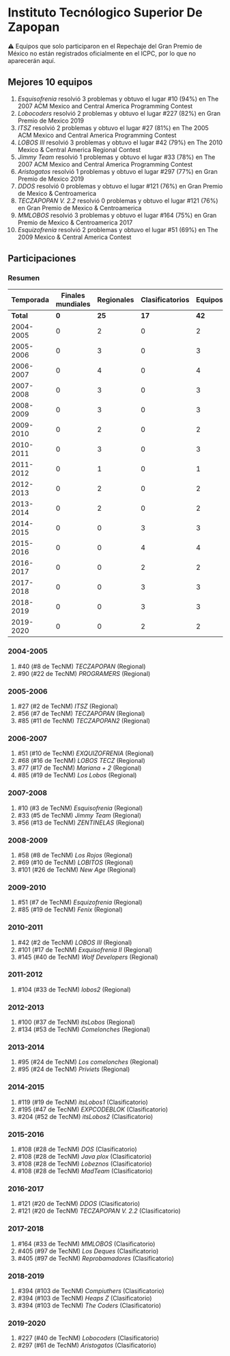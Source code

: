 # Instituto Tecnólogico Superior De Zapopan

:warning: Equipos que solo participaron en el Repechaje del Gran Premio de México no están registrados oficialmente en el ICPC, por lo que no aparecerán aquí.

## Mejores 10 equipos

1. _Esquisofrenia_ resolvió 3 problemas y obtuvo el lugar #10 (94%) en The 2007 ACM Mexico and Central America Programming Contest
1. _Lobocoders_ resolvió 2 problemas y obtuvo el lugar #227 (82%) en Gran Premio de Mexico 2019
1. _ITSZ_ resolvió 2 problemas y obtuvo el lugar #27 (81%) en The 2005 ACM Mexico and Central America Programming Contest
1. _LOBOS III_ resolvió 3 problemas y obtuvo el lugar #42 (79%) en The 2010 Mexico & Central America Regional Contest
1. _Jimmy Team_ resolvió 1 problemas y obtuvo el lugar #33 (78%) en The 2007 ACM Mexico and Central America Programming Contest
1. _Aristogatos_ resolvió 1 problemas y obtuvo el lugar #297 (77%) en Gran Premio de Mexico 2019
1. _DDOS_ resolvió 0 problemas y obtuvo el lugar #121 (76%) en Gran Premio de Mexico & Centroamerica
1. _TECZAPOPAN V. 2.2_ resolvió 0 problemas y obtuvo el lugar #121 (76%) en Gran Premio de Mexico & Centroamerica
1. _MMLOBOS_ resolvió 3 problemas y obtuvo el lugar #164 (75%) en Gran Premio de Mexico & Centroamerica 2017
1. _Esquizofrenia_ resolvió 2 problemas y obtuvo el lugar #51 (69%) en The 2009 Mexico & Central America Contest

## Participaciones

### Resumen

| Temporada | Finales mundiales | Regionales | Clasificatorios | Equipos |
| --- | --- | --- | --- | --- |
| **Total** | **0** | **25** | **17** | **42** |
| 2004-2005 | 0 | 2 | 0 | 2 |
| 2005-2006 | 0 | 3 | 0 | 3 |
| 2006-2007 | 0 | 4 | 0 | 4 |
| 2007-2008 | 0 | 3 | 0 | 3 |
| 2008-2009 | 0 | 3 | 0 | 3 |
| 2009-2010 | 0 | 2 | 0 | 2 |
| 2010-2011 | 0 | 3 | 0 | 3 |
| 2011-2012 | 0 | 1 | 0 | 1 |
| 2012-2013 | 0 | 2 | 0 | 2 |
| 2013-2014 | 0 | 2 | 0 | 2 |
| 2014-2015 | 0 | 0 | 3 | 3 |
| 2015-2016 | 0 | 0 | 4 | 4 |
| 2016-2017 | 0 | 0 | 2 | 2 |
| 2017-2018 | 0 | 0 | 3 | 3 |
| 2018-2019 | 0 | 0 | 3 | 3 |
| 2019-2020 | 0 | 0 | 2 | 2 |

### 2004-2005

1. #40 (#8 de TecNM) _TECZAPOPAN_ (Regional)
1. #90 (#22 de TecNM) _PROGRAMERS_ (Regional)

### 2005-2006

1. #27 (#2 de TecNM) _ITSZ_ (Regional)
1. #56 (#7 de TecNM) _TECZAPOPAN_ (Regional)
1. #85 (#11 de TecNM) _TECZAPOPAN2_ (Regional)

### 2006-2007

1. #51 (#10 de TecNM) _EXQUIZOFRENIA_ (Regional)
1. #68 (#16 de TecNM) _LOBOS TECZ_ (Regional)
1. #77 (#17 de TecNM) _Mariana + 2_ (Regional)
1. #85 (#19 de TecNM) _Los Lobos_ (Regional)

### 2007-2008

1. #10 (#3 de TecNM) _Esquisofrenia_ (Regional)
1. #33 (#5 de TecNM) _Jimmy Team_ (Regional)
1. #56 (#13 de TecNM) _ZENTINELAS_ (Regional)

### 2008-2009

1. #58 (#8 de TecNM) _Los Rojos_ (Regional)
1. #69 (#10 de TecNM) _LOBITOS_ (Regional)
1. #101 (#26 de TecNM) _New Age_ (Regional)

### 2009-2010

1. #51 (#7 de TecNM) _Esquizofrenia_ (Regional)
1. #85 (#19 de TecNM) _Fenix_ (Regional)

### 2010-2011

1. #42 (#2 de TecNM) _LOBOS III_ (Regional)
1. #101 (#17 de TecNM) _Exquisofrenia II_ (Regional)
1. #145 (#40 de TecNM) _Wolf Developers_ (Regional)

### 2011-2012

1. #104 (#33 de TecNM) _lobos2_ (Regional)

### 2012-2013

1. #100 (#37 de TecNM) _itsLobos_ (Regional)
1. #134 (#53 de TecNM) _Comelonches_ (Regional)

### 2013-2014

1. #95 (#24 de TecNM) _Los comelonches_ (Regional)
1. #95 (#24 de TecNM) _Priviets_ (Regional)

### 2014-2015

1. #119 (#19 de TecNM) _itsLobos1_ (Clasificatorio)
1. #195 (#47 de TecNM) _EXPCODEBLOK_ (Clasificatorio)
1. #204 (#52 de TecNM) _itsLobos2_ (Clasificatorio)

### 2015-2016

1. #108 (#28 de TecNM) _DOS_ (Clasificatorio)
1. #108 (#28 de TecNM) _Java plox_ (Clasificatorio)
1. #108 (#28 de TecNM) _Lobeznos_ (Clasificatorio)
1. #108 (#28 de TecNM) _MadTeam_ (Clasificatorio)

### 2016-2017

1. #121 (#20 de TecNM) _DDOS_ (Clasificatorio)
1. #121 (#20 de TecNM) _TECZAPOPAN V. 2.2_ (Clasificatorio)

### 2017-2018

1. #164 (#33 de TecNM) _MMLOBOS_ (Clasificatorio)
1. #405 (#97 de TecNM) _Los Deques_ (Clasificatorio)
1. #405 (#97 de TecNM) _Reprobamadores_ (Clasificatorio)

### 2018-2019

1. #394 (#103 de TecNM) _Compiuthers_ (Clasificatorio)
1. #394 (#103 de TecNM) _Heaps Z_ (Clasificatorio)
1. #394 (#103 de TecNM) _The Coders_ (Clasificatorio)

### 2019-2020

1. #227 (#40 de TecNM) _Lobocoders_ (Clasificatorio)
1. #297 (#61 de TecNM) _Aristogatos_ (Clasificatorio)



